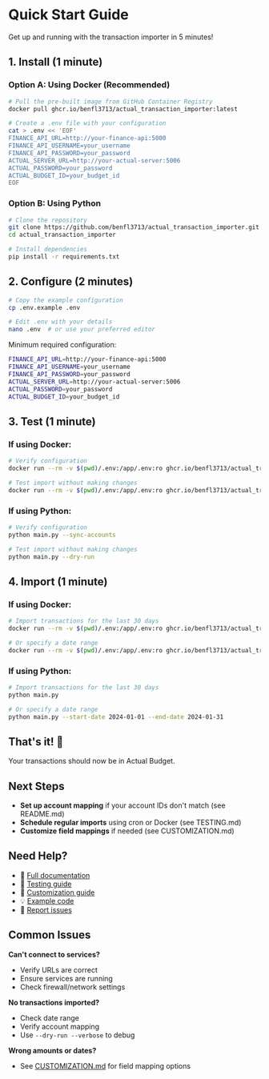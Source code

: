 # Quick Start Guide

Get up and running with the transaction importer in 5 minutes!

## 1. Install (1 minute)

### Option A: Using Docker (Recommended)

```bash
# Pull the pre-built image from GitHub Container Registry
docker pull ghcr.io/benfl3713/actual_transaction_importer:latest

# Create a .env file with your configuration
cat > .env << 'EOF'
FINANCE_API_URL=http://your-finance-api:5000
FINANCE_API_USERNAME=your_username
FINANCE_API_PASSWORD=your_password
ACTUAL_SERVER_URL=http://your-actual-server:5006
ACTUAL_PASSWORD=your_password
ACTUAL_BUDGET_ID=your_budget_id
EOF
```

### Option B: Using Python

```bash
# Clone the repository
git clone https://github.com/benfl3713/actual_transaction_importer.git
cd actual_transaction_importer

# Install dependencies
pip install -r requirements.txt
```

## 2. Configure (2 minutes)

```bash
# Copy the example configuration
cp .env.example .env

# Edit .env with your details
nano .env  # or use your preferred editor
```

Minimum required configuration:
```bash
FINANCE_API_URL=http://your-finance-api:5000
FINANCE_API_USERNAME=your_username
FINANCE_API_PASSWORD=your_password
ACTUAL_SERVER_URL=http://your-actual-server:5006
ACTUAL_PASSWORD=your_password
ACTUAL_BUDGET_ID=your_budget_id
```

## 3. Test (1 minute)

### If using Docker:
```bash
# Verify configuration
docker run --rm -v $(pwd)/.env:/app/.env:ro ghcr.io/benfl3713/actual_transaction_importer:latest --sync-accounts

# Test import without making changes
docker run --rm -v $(pwd)/.env:/app/.env:ro ghcr.io/benfl3713/actual_transaction_importer:latest --dry-run
```

### If using Python:
```bash
# Verify configuration
python main.py --sync-accounts

# Test import without making changes
python main.py --dry-run
```

## 4. Import (1 minute)

### If using Docker:
```bash
# Import transactions for the last 30 days
docker run --rm -v $(pwd)/.env:/app/.env:ro ghcr.io/benfl3713/actual_transaction_importer:latest

# Or specify a date range
docker run --rm -v $(pwd)/.env:/app/.env:ro ghcr.io/benfl3713/actual_transaction_importer:latest --start-date 2024-01-01 --end-date 2024-01-31
```

### If using Python:
```bash
# Import transactions for the last 30 days
python main.py

# Or specify a date range
python main.py --start-date 2024-01-01 --end-date 2024-01-31
```

## That's it! 🎉

Your transactions should now be in Actual Budget.

## Next Steps

- **Set up account mapping** if your account IDs don't match (see README.md)
- **Schedule regular imports** using cron or Docker (see TESTING.md)
- **Customize field mappings** if needed (see CUSTOMIZATION.md)

## Need Help?

- 📖 [Full documentation](README.md)
- 🧪 [Testing guide](TESTING.md)
- 🔧 [Customization guide](CUSTOMIZATION.md)
- 💡 [Example code](example.py)
- 🐛 [Report issues](https://github.com/benfl3713/actual_transaction_importer/issues)

## Common Issues

**Can't connect to services?**
- Verify URLs are correct
- Ensure services are running
- Check firewall/network settings

**No transactions imported?**
- Check date range
- Verify account mapping
- Use `--dry-run --verbose` to debug

**Wrong amounts or dates?**
- See [CUSTOMIZATION.md](CUSTOMIZATION.md) for field mapping options
